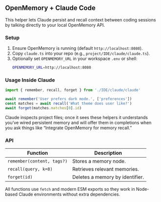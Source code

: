## OpenMemory + Claude Code

This helper lets Claude persist and recall context between coding sessions by talking directly to your local OpenMemory API.

### Setup

1. Ensure OpenMemory is running (default `http://localhost:8080`).
2. Copy `claude.ts` into your repo (e.g., `project/IDE/claude/claude.ts`).
3. Optionally set `OPENMEMORY_URL` in your workspace `.env` or shell:
   ```bash
   OPENMEMORY_URL=http://localhost:8080
   ```

### Usage Inside Claude

```ts
import { remember, recall, forget } from './IDE/claude/claude'

await remember('User prefers dark mode.', ['preferences'])
const matches = await recall('What theme does user like?')
await forget(matches.matches[0].id)
```

Claude inspects project files; once it sees these helpers it understands you’ve wired persistent memory and will offer them in completions when you ask things like “Integrate OpenMemory for memory recall.”

### API

| Function | Description |
|----------|-------------|
| `remember(content, tags?)` | Stores a memory node. |
| `recall(query, k=8)` | Retrieves relevant memories. |
| `forget(id)` | Deletes a memory by identifier. |

All functions use `fetch` and modern ESM exports so they work in Node-based Claude environments without extra dependencies.
